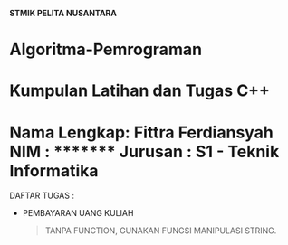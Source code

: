 **STMIK PELITA NUSANTARA**
# Algoritma-Pemrograman
Kumpulan Latihan dan Tugas C++
===================================
Nama Lengkap: Fittra Ferdiansyah
NIM  : *******
Jurusan : S1 - Teknik Informatika
===================================

DAFTAR TUGAS :
- PEMBAYARAN UANG KULIAH
  > TANPA FUNCTION,
  > GUNAKAN FUNGSI MANIPULASI STRING.
